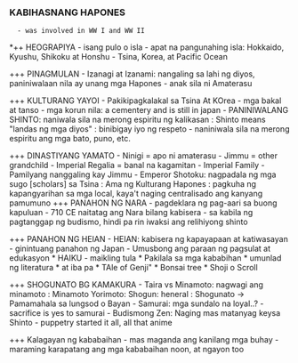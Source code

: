 ### KABIHASNANG HAPONES
      - was involved in WW I and WW II
      
*++ HEOGRAPIYA
      - isang pulo o isla
      - apat na pangunahing isla: Hokkaido, Kyushu, Shikoku at Honshu
      - Tsina, Korea, at Pacific Ocean

+++ PINAGMULAN
      - Izanagi at Izanami: nangaling sa lahi ng diyos, paniniwalaan nila ay unang mga Hapones
      - anak sila ni Amaterasu

+++ KULTURANG YAYOI
      - Pakikipagkalakal sa Tsina At KOrea
      - mga bakal at tanso
      - mga korun nila: a cementery and is still in japan
      - PANINIWALANG SHINTO: naniwala sila na merong espiritu ng kalikasan
                           : Shinto means "landas ng mga diyos"
                           : binibigay iyo ng respeto
      - naniniwala sila na merong espiritu ang mga bato, puno, etc.

+++ DINASTIYANG YAMATO
      - Ninigi = apo ni amaterasu
      - Jimmu = other grandchild
      - Imperial Regalia = banal na kagamitan
      - Imperial Family - Pamilyang nanggaling kay Jimmu
      - Emperor Shotoku: nagpadala ng mga sugo [scholars] sa Tsina
                       : Ama ng Kulturang Hapones
                       : pagkuha ng kapangyarihan sa mga local, kaya't naging centralisado ang kanyang pamumuno
+++ PANAHON NG NARA
      - pagdeklara ng pag-aari sa buong kapuluan
      - 710 CE naitatag ang Nara bilang kabisera
      - sa kabila ng pagtanggap ng budismo, hindi pa rin iwaksi ang relihiyong shinto

+++ PANAHON NG HEIAN
      - HEIAN: kabisera ng kapayapaan at katiwasayan
      - ginintuang panahon ng Japan
      - Umusbong ang paraan ng pagsulat at edukasyon
            * HAIKU - maikling tula
            * Pakilala sa mga kababihan
            * umunlad ng literatura
            * at iba pa
            * TAle of Genji"
            * Bonsai tree
            * Shoji o Scroll
      
+++ SHOGUNATO BG KAMAKURA
      - Taira vs Minamoto: nagwagi ang minamoto
                         : Minamoto Yorimoto: Shogun: heneral
                         : Shogunato -> Pamamahala sa lungsod o Bayan
      - Samurai: mga sundalo na loyal..?
      - sacrifice is yes to samurai
      - Budismong Zen: Naging mas matanyag keysa Shinto
      - puppetry started it all, all that anime

+++ Kalagayan ng kababaihan
      - mas maganda ang kanilang mga buhay
      - maraming karapatang ang mga kababaihan noon, at ngayon too
